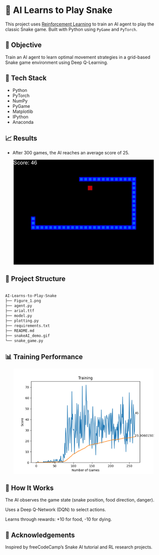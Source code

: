 # 🐍 AI Learns to Play Snake

This project uses [Reinforcement Learning](https://en.wikipedia.org/wiki/Reinforcement_learning) to train an AI agent to play the classic Snake game. Built with Python using `PyGame` and `PyTorch`.


## 🎯 Objective
Train an AI agent to learn optimal movement strategies in a grid-based Snake game environment using Deep Q-Learning.

## 🧠 Tech Stack
- Python
- PyTorch
- NumPy
- PyGame
- Matplotlib
- IPython
- Anaconda

## 📈 Results
- After 300 games, the AI reaches an average score of 25.


<p align="center">
  <img src="snakeAI_demo.gif" alt="Snake AI in action" width="450"/>
</p>


## 📂 Project Structure
```

AI-Learns-to-Play-Snake
├── Figure_1.png
├── agent.py
├── arial.ttf
├── model.py
├── plotting.py
├── requirements.txt
├── README.md
├── snakeAI_demo.gif
└── snake_game.py

```
## 📊 Training Performance








<p align="center">
  <img src="Figure_1.png" alt="Training Data" width="450"/>
</p>

## 🤖 How It Works

The AI observes the game state (snake position, food direction, danger).

Uses a Deep Q-Network (DQN) to select actions.

Learns through rewards: +10 for food, -10 for dying.


## 🙌 Acknowledgements
Inspired by freeCodeCamp’s Snake AI tutorial and RL research projects.
